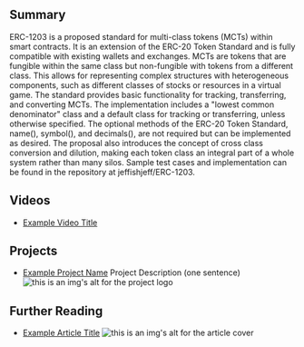## Summary

ERC-1203 is a proposed standard for multi-class tokens (MCTs) within smart contracts. It is an extension of the ERC-20 Token Standard and is fully compatible with existing wallets and exchanges. MCTs are tokens that are fungible within the same class but non-fungible with tokens from a different class. This allows for representing complex structures with heterogeneous components, such as different classes of stocks or resources in a virtual game. The standard provides basic functionality for tracking, transferring, and converting MCTs. The implementation includes a "lowest common denominator" class and a default class for tracking or transferring, unless otherwise specified. The optional methods of the ERC-20 Token Standard, name(), symbol(), and decimals(), are not required but can be implemented as desired. The proposal also introduces the concept of cross class conversion and dilution, making each token class an integral part of a whole system rather than many silos. Sample test cases and implementation can be found in the repository at jeffishjeff/ERC-1203.

## Videos

- [Example Video Title](https://www.youtube.com/watch?v=TDGq4aeevgY)

## Projects

- [Example Project Name](https://xxxx.xxx/xxxxx) Project Description (one sentence) ![this is an img's alt for the project logo](https://xxxx.xxx/project-logo.xxx)

## Further Reading

- [Example Article Title](https://xxxx.xxx/xxxxx) ![this is an img's alt for the article cover](https://xxxx.xxx/article-cover.xxx)
